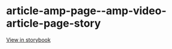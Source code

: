 # article-amp-page--amp-video-article-page-story

[View in storybook](https://raw.githack.com/Independent-Digital-News-and-Media-Ltd/standard-pwamp-sb/PR-891-sb/index.html?path=/story/article-amp-page--amp-video-article-page-story)